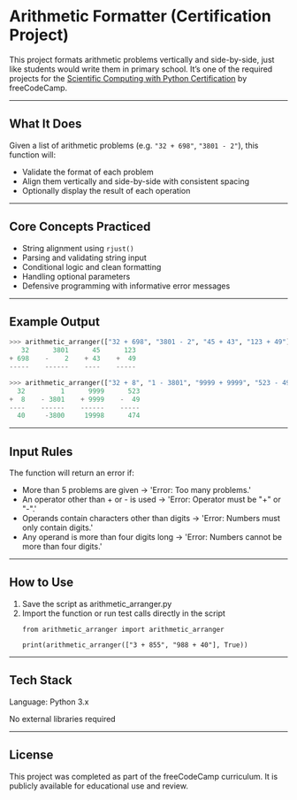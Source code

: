 # Arithmetic Formatter (Certification Project)

This project formats arithmetic problems vertically and side-by-side, just like students would write them in primary school. It’s one of the required projects for the [Scientific Computing with Python Certification](https://www.freecodecamp.org/learn/scientific-computing-with-python/#build-an-arithmetic-formatter-project) by freeCodeCamp.

---

## What It Does

Given a list of arithmetic problems (e.g. `"32 + 698"`, `"3801 - 2"`), this function will:
- Validate the format of each problem
- Align them vertically and side-by-side with consistent spacing
- Optionally display the result of each operation

---

## Core Concepts Practiced

- String alignment using `rjust()`
- Parsing and validating string input
- Conditional logic and clean formatting
- Handling optional parameters
- Defensive programming with informative error messages

---

## Example Output

```python
>>> arithmetic_arranger(["32 + 698", "3801 - 2", "45 + 43", "123 + 49"])
   32      3801      45      123
+ 698    -    2    + 43    +  49
-----    ------    ----    -----

>>> arithmetic_arranger(["32 + 8", "1 - 3801", "9999 + 9999", "523 - 49"], True)
  32         1      9999      523
+  8    - 3801    + 9999    -  49
----    ------    ------    -----
  40     -3800     19998      474
```

---

## Input Rules
The function will return an error if:

- More than 5 problems are given → 'Error: Too many problems.'
- An operator other than + or - is used → 'Error: Operator must be "+" or "-".'
- Operands contain characters other than digits → 'Error: Numbers must only contain digits.'
- Any operand is more than four digits long → 'Error: Numbers cannot be more than four digits.'

---

## How to Use
1. Save the script as arithmetic_arranger.py
2. Import the function or run test calls directly in the script
    ```
    from arithmetic_arranger import arithmetic_arranger

    print(arithmetic_arranger(["3 + 855", "988 + 40"], True))
    ```
   
---

## Tech Stack
Language: Python 3.x

No external libraries required

---

## License
This project was completed as part of the freeCodeCamp curriculum. It is publicly available for educational use and review.